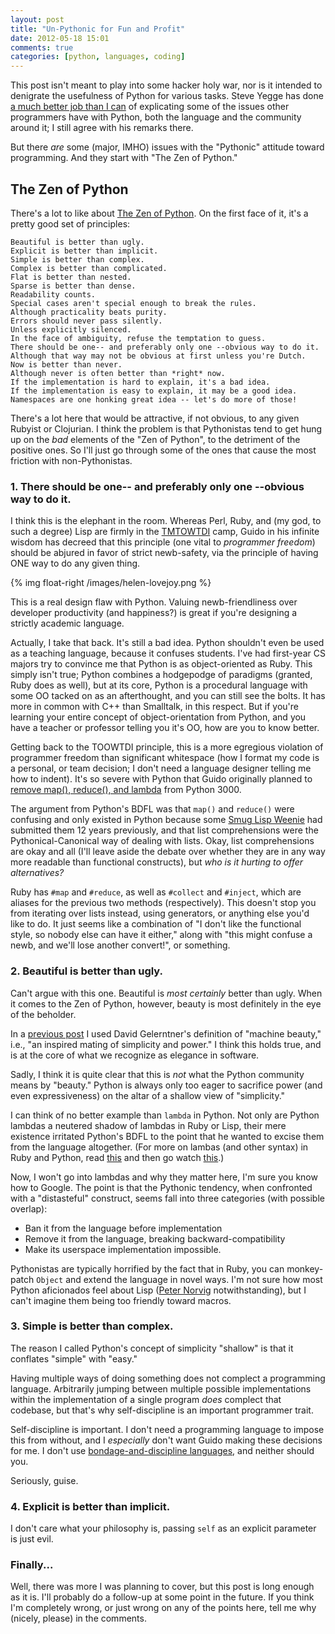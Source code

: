 ```yaml
---
layout: post
title: "Un-Pythonic for Fun and Profit"
date: 2012-05-18 15:01
comments: true
categories: [python, languages, coding]
---
```


This post isn't meant to play into some hacker holy war, nor is it intended to denigrate the usefulness of Python for various tasks. Steve Yegge has done [a much better job than I can](https://sites.google.com/site/steveyegge2/tour-de-babel) of explicating some of the issues other programmers have with Python, both the language and the community around it; I still agree with his remarks there.

But there *are* some (major, IMHO) issues with the "Pythonic" attitude toward programming. And they start with "The Zen of Python."

## The Zen of Python

There's a lot to like about [The Zen of Python](http://www.python.org/dev/peps/pep-0020/). On the first face of it, it's a pretty good set of principles:

    Beautiful is better than ugly.
    Explicit is better than implicit.
    Simple is better than complex.
    Complex is better than complicated.
    Flat is better than nested.
    Sparse is better than dense.
    Readability counts.
    Special cases aren't special enough to break the rules.
    Although practicality beats purity.
    Errors should never pass silently.
    Unless explicitly silenced.
    In the face of ambiguity, refuse the temptation to guess.
    There should be one-- and preferably only one --obvious way to do it.
    Although that way may not be obvious at first unless you're Dutch.
    Now is better than never.
    Although never is often better than *right* now.
    If the implementation is hard to explain, it's a bad idea.
    If the implementation is easy to explain, it may be a good idea.
    Namespaces are one honking great idea -- let's do more of those!

There's a lot here that would be attractive, if not obvious, to any given Rubyist or Clojurian. I think the problem is that Pythonistas tend to get hung up on the *bad* elements of the "Zen of Python", to the detriment of the positive ones. So I'll just go through some of the ones that cause the most friction with non-Pythonistas.

<!-- more -->

### 1. There should be one-- and preferably only one --obvious way to do it.

I think this is the elephant in the room. Whereas Perl, Ruby, and (my god, to such a degree) Lisp are firmly in the [TMTOWTDI](http://catb.org/jargon/html/T/TMTOWTDI.html) camp, Guido in his infinite wisdom has decreed that this principle (one vital to *programmer freedom*) should be abjured in favor of strict newb-safety, via the principle of having ONE way to do any given thing.

{% img float-right /images/helen-lovejoy.png %}

This is a real design flaw with Python. Valuing newb-friendliness over developer productivity (and happiness?) is great if you're designing a strictly academic language. 

Actually, I take that back. It's still a bad idea. Python shouldn't even be used as a teaching language, because it confuses students. I've had first-year CS majors try to convince me that Python is as object-oriented as Ruby. This simply isn't true; Python combines a hodgepodge of paradigms (granted, Ruby does as well), but at its core, Python is a procedural language with some OO tacked on as an afterthought, and you can still see the bolts. It has more in common with C++ than Smalltalk, in this respect. But if you're learning your entire concept of object-orientation from Python, and you have a teacher or professor telling you it's OO, how are you to know better.

Getting back to the TOOWTDI principle, this is a more egregious violation of programmer freedom than significant whitespace (how I format my code is a personal, or team decision; I don't need a language designer telling me how to indent). It's so severe with Python that Guido originally planned to [remove map(), reduce(), and lambda](http://www.artima.com/weblogs/viewpost.jsp?thread=98196) from Python 3000.

The argument from Python's BDFL was that `map()` and `reduce()` were confusing and only existed in Python because some [Smug Lisp Weenie](http://c2.com/cgi/wiki?SmugLispWeenie) had submitted them 12 years previously, and that list comprehensions were the Pythonical-Canonical way of dealing with lists. Okay, list comprehensions are okay and all (I'll leave aside the debate over whether they are in any way more readable than functional constructs), but _who is it hurting to offer alternatives?_

Ruby has `#map` and `#reduce`, as well as `#collect` and `#inject`, which are aliases for the previous two methods (respectively). This doesn't stop you from iterating over lists instead, using generators, or anything else you'd like to do. It just seems like a combination of "I don't like the functional style, so nobody else can have it either," along with "this might confuse a newb, and we'll lose another convert!", or something.

### 2. Beautiful is better than ugly.

Can't argue with this one. Beautiful is _most certainly_ better than ugly. When it comes to the Zen of Python, however, beauty is most definitely in the eye of the beholder. 

In a [previous post](/blog/2012/05/08/simplicity/) I used David Gelerntner's definition of "machine beauty," i.e., "an inspired mating of simplicity and power." I think this holds true, and is at the core of what we recognize as elegance in software.

Sadly, I think it is quite clear that this is _not_ what the Python community means by "beauty." Python is always only too eager to sacrifice power (and even expressiveness) on the altar of a shallow view of "simplicity." 

I can think of no better example than `lambda` in Python. Not only are Python lambdas a neutered shadow of lambdas in Ruby or Lisp, their mere existence irritated Python's BDFL to the point that he wanted to excise them from the language altogether. (For more on lambas (and other syntax) in Ruby and Python, read [this](http://peepcode.com/blog/2010/what-pythonistas-think-of-ruby) and then go watch [this](http://vimeo.com/9471538).)

Now, I won't go into lambdas and why they matter here, I'm sure you know how to Google. The point is that the Pythonic tendency, when confronted with a "distasteful" construct, seems fall into three categories (with possible overlap):

- Ban it from the language before implementation
- Remove it from the language, breaking backward-compatibility
- Make its userspace implementation impossible.

Pythonistas are typically horrified by the fact that in Ruby, you can monkey-patch `Object` and extend the language in novel ways. I'm not sure how most Python aficionados feel about Lisp ([Peter Norvig](http://norvig.com/python-lisp.html) notwithstanding), but I can't imagine them being too friendly toward macros.

### 3. Simple is better than complex.

The reason I called Python's concept of simplicity "shallow" is that it conflates "simple" with "easy." 

Having multiple ways of doing something does not complect a programming language. Arbitrarily jumping between multiple possible implementations within the implementation of a single program _does_ complect that codebase, but that's why self-discipline is an important programmer trait. 

Self-discipline is important. I don't need a programming language to impose this from without, and I _especially_ don't want Guido making these decisions for me. I don't use [bondage-and-discipline languages](http://c2.com/cgi/wiki?BondageAndDisciplineLanguage), and neither should you.

Seriously, guise.

### 4. Explicit is better than implicit.

I don't care what your philosophy is, passing `self` as an explicit parameter is just evil.

### Finally...

Well, there was more I was planning to cover, but this post is long enough as it is. I'll probably do a follow-up at some point in the future. If you think I'm completely wrong, or just wrong on any of the points here, tell me why (nicely, please) in the comments.